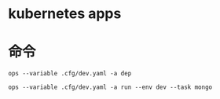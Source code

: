# kubernetes apps

# 命令

```shell
ops --variable .cfg/dev.yaml -a dep

ops --variable .cfg/dev.yaml -a run --env dev --task mongo
```